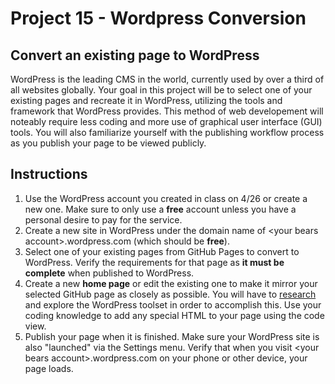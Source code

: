 # Project 15 - Wordpress Conversion

## Convert an existing page to WordPress

WordPress is the leading CMS in the world, currently used by over a third of all websites globally.  Your goal in this project will be to select one of your existing pages and recreate it in WordPress, utilizing the tools and framework that WordPress provides.  This method of web developement will noteably require less coding and more use of graphical user interface (GUI) tools.  You will also familiarize yourself with the publishing workflow process as you publish your page to be viewed publicly.

## Instructions

1. Use the WordPress account you created in class on 4/26 or create a new one.  Make sure to only use a **free** account unless you have a personal desire to pay for the service.
2. Create a new site in WordPress under the domain name of &lt;your bears account&gt;.wordpress.com (which should be **free**).
3. Select one of your existing pages from GitHub Pages to convert to WordPress.  Verify the requirements for that page as **it must be complete** when published to WordPress.
4. Create a new **home page** or edit the existing one to make it mirror your selected GitHub page as closely as possible.  You will have to [research](https://wordpress.com/support/) and explore the WordPress toolset in order to accomplish this.  Use your coding knowledge to add any special HTML to your page using the code view.
5. Publish your page when it is finished.  Make sure your WordPress site is also "launched" via the Settings menu.  Verify that when you visit &lt;your bears account&gt;.wordpress.com on your phone or other device, your page loads.
